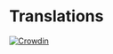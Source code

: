 # Translations
[![Crowdin](https://badges.crowdin.net/counterpact-translations/localized.svg)](https://crowdin.com/project/counterpact-translations)
